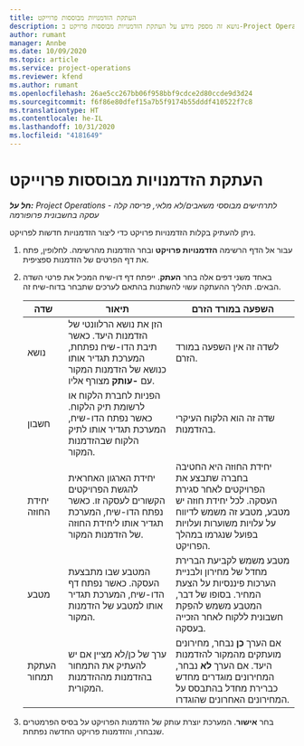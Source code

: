 ```yaml
---
title: העתקת הזדמנויות מבוססות פרוייקט
description: נושא זה מספק מידע על העתקת הזדמנויות מבוססות פרויקט ב-Project Operations.
author: rumant
manager: Annbe
ms.date: 10/09/2020
ms.topic: article
ms.service: project-operations
ms.reviewer: kfend
ms.author: rumant
ms.openlocfilehash: 26ae5cc267bb06f958bbf9cdce2d80ccde9d3d24
ms.sourcegitcommit: f6f86e80dfef15a7b5f9174b55dddf410522f7c8
ms.translationtype: HT
ms.contentlocale: he-IL
ms.lasthandoff: 10/31/2020
ms.locfileid: "4181649"
---
```

# <a name="copy-project-based-opportunities"></a>העתקת הזדמנויות מבוססות פרוייקט

_**חל על:** Project Operations לתרחישים מבוססי משאבים/לא מלאי, פריסה קלה - עסקה בחשבונית פרופורמה_


ניתן להעתיק בקלות הזדמנויות פרויקט כדי ליצור הזדמנויות חדשות לפרויקט. 

1. עבור אל הדף הרשימה **הזדמנויות פרויקט** ובחר הזדמנות מהרשימה. לחלופין, פתח את דף הפרטים של הזדמנות ספציפית. 
2. באחד משני דפים אלה בחר **העתק**. ייפתח דף דו-שיח המכיל את פרטי השדה הבאים. תהליך ההעתקה עשוי להשתנות בהתאם לערכים שתבחר בדוח-שיח זה.

    | **שדה** | **תיאור** | **השפעה במורד הזרם** |
    | --- | --- | --- |
    | נושא | הזן את נושא הרלוונטי של הזדמנות היעד. כאשר תיבת הדו-שיח נפתחת, המערכת תגדיר אותו כנושא של הזדמנות המקור עם **-עותק** מצורף אליו. | לשדה זה אין השפעה במורד הזרם. |
    | חשבון | הפניות לחברת הלקוח או לרשומת תיק הלקוח. כאשר נפתח הדו-שיח, המערכת תגדיר אותו לתיק הלקוח שבהזדמנות המקור. | שדה זה הוא הלקוח העיקרי בהזדמנות. |
    | יחידת החוזה | יחידת הארגון האחראית להגשת הפרויקטים הקשורים לעסקה זו. כאשר נפתח הדו-שיח, המערכת תגדיר אותו ליחידת החוזה של הזדמנות המקור. | יחידת החוזה היא החטיבה בחברה שתבצע את הפרויקטים לאחר סגירת העסקה. לכל יחידת חוזה יש מטבע, מטבע זה משמש לדיווח על עלויות משוערות ועלויות בפועל שנגרמו במהלך הפרויקט. |
    | מטבע | המטבע שבו מתבצעת העסקה. כאשר נפתח דף הדו-שיח, המערכת תגדיר אותו למטבע של הזדמנות המקור. | מטבע משמש לקביעת הברירת מחדל של מחירון ולבניית הערכות פיננסיות על הצעת המחיר. בסופו של דבר, המטבע משמש להפקת חשבונית ללקוח לאחר הזכייה בעסקה. |
    | העתקת תמחור | ערך של כן/לא מציין אם יש להעתיק את התמחור בהזדמנות מההזדמנות המקורית. | אם הערך **כן** נבחר, מחירונים מועתקים מהמקור להזדמנות היעד. אם הערך **לא** נבחר, המחירונים מוגדרים מחדש כברירת מחדל בהתבסס על המחירונים האחרונים שהוגדרו. |

3. בחר **אישור**. המערכת יוצרת עותק של הזדמנות הפרויקט על בסיס הפרמטרים שנבחרו, והזדמנות פרויקט החדשה נפתחת.

